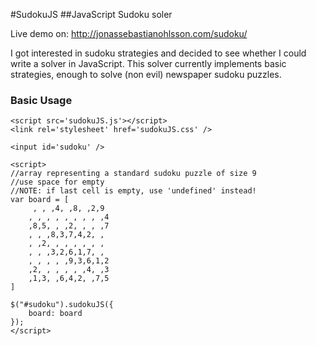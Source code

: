#SudokuJS
##JavaScript Sudoku soler

Live demo on: http://jonassebastianohlsson.com/sudoku/

I got interested in sudoku strategies and decided to see whether I could write a solver in JavaScript. This solver currently implements basic strategies, enough to solve (non evil) newspaper sudoku puzzles.

### Basic Usage

	<script src='sudokuJS.js'></script>
    <link rel='stylesheet' href='sudokuJS.css' />

    <input id='sudoku' />

    <script>
	//array representing a standard sudoku puzzle of size 9
	//use space for empty
	//NOTE: if last cell is empty, use 'undefined' instead!
	var board = [
		 , , ,4, ,8, ,2,9
		, , , , , , , , ,4
		,8,5, , ,2, , , ,7
		, , ,8,3,7,4,2, , 
		, ,2, , , , , , , 
		, , ,3,2,6,1,7, , 
		, , , , ,9,3,6,1,2
		,2, , , , , ,4, ,3
		,1,3, ,6,4,2, ,7,5
	]
	
    $("#sudoku").sudokuJS({
        board: board
    });
    </script>